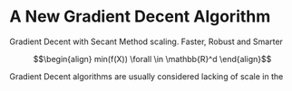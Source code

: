 # A New Gradient Decent Algorithm
Gradient Decent with Secant Method scaling. Faster, Robust and Smarter

```math
\begin{align}
min(f(X))        \forall \in \mathbb{R}^d
\end{align}
```

Gradient Decent algorithms are usually considered lacking of scale in the 
